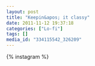 ```yaml
---
layout: post
title: "Keepin&apos; it classy"
date: 2011-11-12 19:37:18
categories: ["Lo-fi"]
tags: []
media_id: "334115542_326209"
---
```


{% instagram %}
